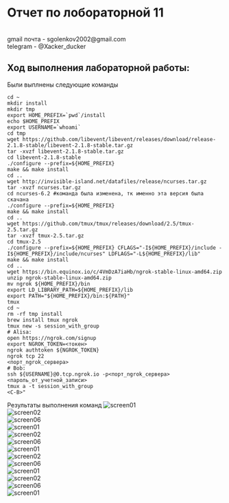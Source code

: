 <h1>Отчет по лобораторной 11</h1>
</br>gmail почта - sgolenkov2002@gmail.com </br>
telegram - @Xacker_ducker

<h2>Ход выполнения лабораторной работы:</h2>

Были выплнены следующие команды
```shell
cd ~
mkdir install
mkdir tmp
export HOME_PREFIX=`pwd`/install
echo $HOME_PREFIX
export USERNAME=`whoami`
cd tmp
wget https://github.com/libevent/libevent/releases/download/release-2.1.8-stable/libevent-2.1.8-stable.tar.gz
tar -xvzf libevent-2.1.8-stable.tar.gz
cd libevent-2.1.8-stable
./configure --prefix=${HOME_PREFIX}
make && make install
cd ..
wget http://invisible-island.net/datafiles/release/ncurses.tar.gz
tar -xvzf ncurses.tar.gz
cd ncurses-6.2 #команда была изменена, тк именно эта версия была скачана
./configure --prefix=${HOME_PREFIX}
make && make install
cd ..
wget https://github.com/tmux/tmux/releases/download/2.5/tmux-2.5.tar.gz
tar -xvzf tmux-2.5.tar.gz
cd tmux-2.5
./configure --prefix=${HOME_PREFIX} CFLAGS="-I${HOME_PREFIX}/include -I${HOME_PREFIX}/include/ncurses" LDFLAGS="-L${HOME_PREFIX}/lib"
make && make install
cd ..
wget https://bin.equinox.io/c/4VmDzA7iaHb/ngrok-stable-linux-amd64.zip
unzip ngrok-stable-linux-amd64.zip
mv ngrok ${HOME_PREFIX}/bin
export LD_LIBRARY_PATH=${HOME_PREFIX}/lib
export PATH="${HOME_PREFIX}/bin:${PATH}"
tmux
cd ~
rm -rf tmp install
brew install tmux ngrok 
tmux new -s session_with_group
# Alisa:
open https://ngrok.com/signup
export NGROK_TOKEN=<токен>
ngrok authtoken ${NGROK_TOKEN}
ngrok tcp 22
<порт_ngrok_сервера>
# Bob:
ssh ${USERNAME}@0.tcp.ngrok.io -p<порт_ngrok_сервера>
<пароль_от_учетной_записи>
tmux a -t session_with_group
<C-B>"
```
Результаты выполнения команд
![screen01](./screens/screen01.png)</br>
![screen02](./screens/screen02.png)</br>
![screen06](./screens/screen03.png)</br>
![screen01](./screens/screen04.png)</br>
![screen02](./screens/screen05.png)</br>
![screen06](./screens/screen06.png)</br>
![screen01](./screens/screen07.png)</br>
![screen02](./screens/screen08.png)</br>
![screen06](./screens/screen09.png)</br>
![screen01](./screens/screen10.png)</br>
![screen02](./screens/screen11.png)</br>
![screen06](./screens/screen12.png)</br>
![screen01](./screens/screen13.png)</br>
